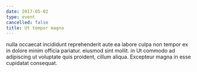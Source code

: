 ```yaml
---
date: 2017-05-02
type: event
cancelled: false
title: Ut tempor magna
---
```

nulla occaecat incididunt reprehenderit aute ea labore culpa non tempor ex in dolore minim officia pariatur. eiusmod sint mollit. in Ut commodo ad adipiscing ut voluptate quis proident, cillum aliqua. Excepteur magna in esse cupidatat consequat.